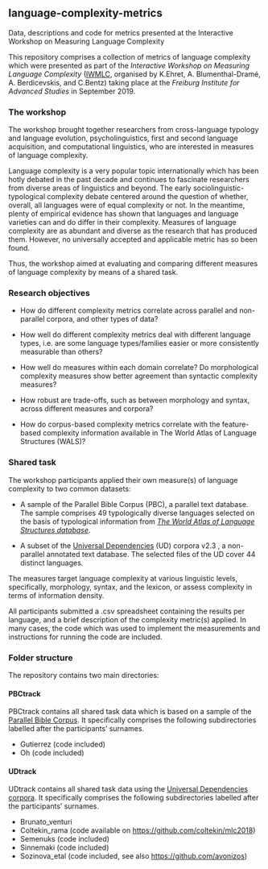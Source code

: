 ## language-complexity-metrics
Data, descriptions and code for metrics presented at the Interactive Workshop on Measuring Language Complexity

This repository comprises a collection of metrics of language complexity which were presented as part of the *Interactive Workshop on Measuring Language Complexity* ([IWMLC](http://christianbentz.de/MLC2019_index.html), organised by K.Ehret, A. Blumenthal-Dramé, A. Berdicevskis, and C.Bentz) taking place at the *Freiburg Institute for Advanced Studies* in September 2019. 

### The workshop 

The workshop brought together researchers from cross-language typology and language evolution, psycholinguistics, first and second language acquisition, and computational linguistics, who are interested in measures of language complexity. 

Language complexity is a very popular topic internationally which has been hotly debated in the past decade and continues to fascinate researchers from diverse areas of linguistics and beyond. The early sociolinguistic-typological complexity debate centered around the question of whether, overall, all languages were of equal complexity or not. In the meantime, plenty of empirical evidence has shown that languages and language varieties can and do differ in their complexity. Measures of language complexity are as abundant and diverse as the research that has produced them. However, no universally accepted and applicable metric has so been found. 

Thus, the workshop aimed at evaluating and comparing different measures of language complexity by means of a shared task. 

### Research objectives

* How do different complexity metrics correlate across parallel and non-parallel corpora, and other types of data?

* How well do different complexity metrics deal with different language types, i.e. are some language types/families easier or more consistently measurable than others?
    
* How well do measures within each domain correlate? Do morphological complexity measures show better agreement than syntactic complexity measures?
   
* How robust are trade-offs, such as between morphology and syntax, across different measures and corpora?
   
* How do corpus-based complexity metrics correlate with the feature-based complexity information available in The World Atlas of Language Structures (WALS)?

### Shared task

The workshop participants applied their own measure(s) of language complexity to two common datasets:

* A sample of the Parallel Bible Corpus (PBC), a parallel text database. The sample comprises 49  typologically diverse languages selected on the basis of typological information from [*The World Atlas of Language Structures database*](https://wals.info/).

* A subset of the [Universal Dependencies](http://universaldependencies.org/) (UD) corpora v2.3 , a non-parallel annotated text database. The selected files of the UD cover 44 distinct languages.

The measures target language complexity at various linguistic levels, specifically, morphology, syntax, and the lexicon, or assess complexity in terms of information density. 

All participants submitted a .csv spreadsheet containing the results per language, and a brief description of the complexity metric(s) applied. In many cases, the code which was used to implement the measurements and instructions for running the code are included. 

### Folder structure

The repository contains two main directories:

#### PBCtrack 

PBCtrack contains all shared task data which is based on a sample of the [Parallel Bible Corpus]( http://www.christianbentz.de/MLC2019/PBC49.zip). It specifically comprises the following subdirectories labelled after the participants’ surnames.
* Gutierrez (code included)
* Oh (code included)

#### UDtrack

UDtrack contains all shared task data using the [Universal Dependencies corpora](http://www.christianbentz.de/MLC2019/UDtrack.zip). It specifically comprises the following subdirectories labelled after the participants’ surnames.

* Brunato_venturi 
* Coltekin_rama (code available on https://github.com/coltekin/mlc2018)
* Semenuks (code included)
* Sinnemaki (code included)
* Sozinova_etal (code included, see also https://github.com/avonizos)

